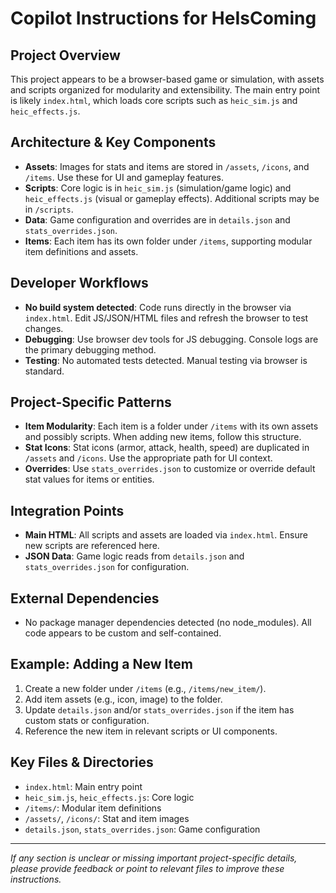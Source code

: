 # Copilot Instructions for HeIsComing

## Project Overview
This project appears to be a browser-based game or simulation, with assets and scripts organized for modularity and extensibility. The main entry point is likely `index.html`, which loads core scripts such as `heic_sim.js` and `heic_effects.js`.

## Architecture & Key Components
- **Assets**: Images for stats and items are stored in `/assets`, `/icons`, and `/items`. Use these for UI and gameplay features.
- **Scripts**: Core logic is in `heic_sim.js` (simulation/game logic) and `heic_effects.js` (visual or gameplay effects). Additional scripts may be in `/scripts`.
- **Data**: Game configuration and overrides are in `details.json` and `stats_overrides.json`.
- **Items**: Each item has its own folder under `/items`, supporting modular item definitions and assets.

## Developer Workflows
- **No build system detected**: Code runs directly in the browser via `index.html`. Edit JS/JSON/HTML files and refresh the browser to test changes.
- **Debugging**: Use browser dev tools for JS debugging. Console logs are the primary debugging method.
- **Testing**: No automated tests detected. Manual testing via browser is standard.

## Project-Specific Patterns
- **Item Modularity**: Each item is a folder under `/items` with its own assets and possibly scripts. When adding new items, follow this structure.
- **Stat Icons**: Stat icons (armor, attack, health, speed) are duplicated in `/assets` and `/icons`. Use the appropriate path for UI context.
- **Overrides**: Use `stats_overrides.json` to customize or override default stat values for items or entities.

## Integration Points
- **Main HTML**: All scripts and assets are loaded via `index.html`. Ensure new scripts are referenced here.
- **JSON Data**: Game logic reads from `details.json` and `stats_overrides.json` for configuration.

## External Dependencies
- No package manager dependencies detected (no node_modules). All code appears to be custom and self-contained.

## Example: Adding a New Item
1. Create a new folder under `/items` (e.g., `/items/new_item/`).
2. Add item assets (e.g., icon, image) to the folder.
3. Update `details.json` and/or `stats_overrides.json` if the item has custom stats or configuration.
4. Reference the new item in relevant scripts or UI components.

## Key Files & Directories
- `index.html`: Main entry point
- `heic_sim.js`, `heic_effects.js`: Core logic
- `/items/`: Modular item definitions
- `/assets/`, `/icons/`: Stat and item images
- `details.json`, `stats_overrides.json`: Game configuration

---
_If any section is unclear or missing important project-specific details, please provide feedback or point to relevant files to improve these instructions._
